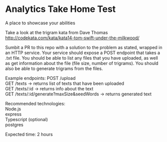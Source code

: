 # Analytics Take Home Test
A place to showcase your abilities

Take a look at the trigram kata from Dave Thomas http://codekata.com/kata/kata14-tom-swift-under-the-milkwood/

Sumbit a PR to this repo with a solution to the problem as stated, wrapped in an HTTP service. Your service should expose a POST endpoint that takes a .txt file. You should be able to list any files that you have uploaded, as well as get information about the file (file size, number of trigrams). You should also be able to generate trigrams from the files.

Example endpoints:
POST /upload  
GET /texts -> returns list of texts that have been uploaded  
GET /texts/:id -> returns info about the text  
GET /texts/:id/generate?maxSize&seedWords -> returns generated text  

Recommended technologies:  
Node.js  
express  
Typescript (optional)  
postgres  


Expected time: 2 hours  
